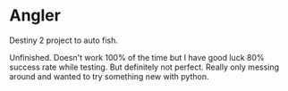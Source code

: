 # Angler
Destiny 2 project to auto fish.

Unfinished. Doesn't work 100% of the time but I have good luck 80% success rate while testing.
But definitely not perfect. Really only messing around and wanted to try something new with python.
